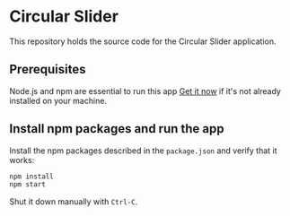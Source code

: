 # Circular Slider

This repository holds the source code for the Circular Slider application.

## Prerequisites

Node.js and npm are essential to run this app <a href="https://docs.npmjs.com/getting-started/installing-node" target="_blank" title="Installing Node.js and updating npm">
Get it now</a> if it's not already installed on your machine.

## Install npm packages and run the app

Install the npm packages described in the `package.json` and verify that it works:

```bash
npm install
npm start
```

Shut it down manually with `Ctrl-C`.
